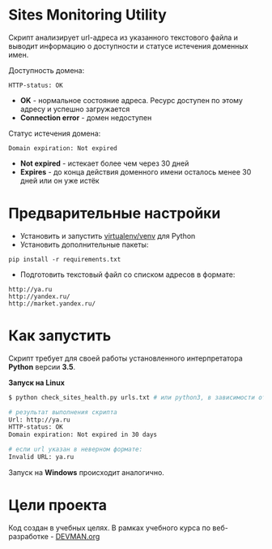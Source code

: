 # Sites Monitoring Utility

Скрипт анализирует url-адреса из указанного текстового файла и выводит информацию о доступности и статусе истечения доменных имен.

Доступность домена:
```
HTTP-status: OK
```
- **OK** - нормальное состояние адреса. Ресурс доступен по этому адресу и успешно загружается
- **Connection error** - домен недоступен

Статус истечения домена:
```
Domain expiration: Not expired
```
- **Not expired** - истекает более чем через 30 дней
- **Expires** - до конца действия доменного имени осталось менее 30 дней или он уже истёк

# Предварительные настройки

- Установить и запустить [virtualenv/venv](https://devman.org/encyclopedia/pip/pip_virtualenv/) для Python
- Установить дополнительные пакеты:
```
pip install -r requirements.txt
```
- Подготовить текстовый файл со списком адресов в формате:
```
http://ya.ru
http://yandex.ru/
http://market.yandex.ru/
```

# Как запустить

Скрипт требует для своей работы установленного интерпретатора **Python** версии **3.5**.

**Запуск на Linux**

```bash
$ python check_sites_health.py urls.txt # или python3, в зависимости от настроек системы

# результат выполнения скрипта
Url: http://ya.ru
HTTP-status: OK
Domain expiration: Not expired in 30 days

# если url указан в неверном формате:
Invalid URL: ya.ru

```

Запуск на **Windows** происходит аналогично.

# Цели проекта

Код создан в учебных целях. В рамках учебного курса по веб-разработке - [DEVMAN.org](https://devman.org)
